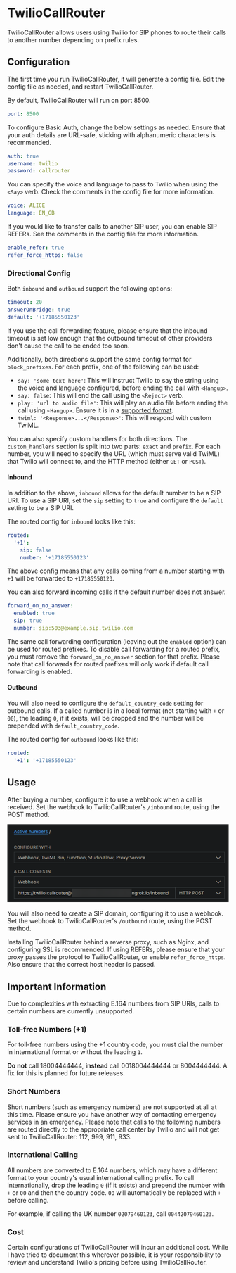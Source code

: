 # TwilioCallRouter

TwilioCallRouter allows users using Twilio for SIP phones to route their calls to another number depending on prefix rules.

## Configuration

The first time you run TwilioCallRouter, it will generate a config file. Edit the config file as needed, and restart TwilioCallRouter.

By default, TwilioCallRouter will run on port 8500.
```yaml
port: 8500
```

To configure Basic Auth, change the below settings as needed. Ensure that your auth details are URL-safe, sticking with alphanumeric characters is recommended.
```yaml
auth: true
username: twilio
password: callrouter
```

You can specify the voice and language to pass to Twilio when using the `<Say>` verb. Check the comments in the config file for more information.
```yaml
voice: ALICE
language: EN_GB
```

If you would like to transfer calls to another SIP user, you can enable SIP REFERs. See the comments in the config file for more information.
```yaml
enable_refer: true
refer_force_https: false
```

### Directional Config

Both `inbound` and `outbound` support the following options:
```yaml
timeout: 20
answerOnBridge: true
default: '+17185550123'
```

If you use the call forwarding feature, please ensure that the inbound timeout is set low enough that the outbound timeout of other providers don't cause the call to be ended too soon.

Additionally, both directions support the same config format for `block_prefixes`. For each prefix, one of the following can be used:
- `say: 'some text here'`: This will instruct Twilio to say the string using the voice and language configured, before ending the call with `<Hangup>`.
- `say: false`: This will end the call using the `<Reject>` verb.
- `play: 'url to audio file'`: This will play an audio file before ending the call using `<Hangup>`. Ensure it is in a [supported format](https://www.twilio.com/docs/voice/twiml/play#supported-audio-file-types).
- `twiml: '<Response>...</Response>'`: This will respond with custom TwiML.

You can also specify custom handlers for both directions. The `custom_handlers` section is split into two parts: `exact` and `prefix`. For each number, you will need to specify the URL (which must serve valid TwiML) that Twilio will connect to, and the HTTP method (either `GET` or `POST`).

#### Inbound

In addition to the above, `inbound` allows for the default number to be a SIP URI. To use a SIP URI, set the `sip` setting to `true` and configure the `default` setting to be a SIP URI.

The routed config for `inbound` looks like this:
```yaml
routed:
  '+1':
    sip: false
    number: '+17185550123'
```

The above config means that any calls coming from a number starting with `+1` will be forwarded to `+17185550123`.

You can also forward incoming calls if the default number does not answer.
```yaml
forward_on_no_answer:
  enabled: true
  sip: true
  number: sip:503@example.sip.twilio.com
```

The same call forwarding configuration (leaving out the `enabled` option) can be used for routed prefixes. To disable call forwarding for a routed prefix, you must remove the `forward_on_no_answer` section for that prefix. Please note that call forwards for routed prefixes will only work if default call forwarding is enabled.

#### Outbound

You will also need to configure the `default_country_code` setting for outbound calls. If a called number is in a local format (not starting with `+` or `00`), the leading `0`, if it exists, will be dropped and the number will be prepended with `default_country_code`.

The routed config for `outbound` looks like this:
```yaml
routed:
  '+1': '+17185550123'
```

## Usage

After buying a number, configure it to use a webhook when a call is received. Set the webhook to TwilioCallRouter's `/inbound` route, using the POST method.

![Incoming Config](.github/img/firefox_Jqy3wEXfQV.png)

You will also need to create a SIP domain, configuring it to use a webhook. Set the webhook to TwilioCallRouter's `/outbound` route, using the POST method.

Installing TwilioCallRouter behind a reverse proxy, such as Nginx, and configuring SSL is recommended. If using REFERs, please ensure that your proxy passes the protocol to TwilioCallRouter, or enable `refer_force_https`. Also ensure that the correct host header is passed.

## Important Information

Due to complexities with extracting E.164 numbers from SIP URIs, calls to certain numbers are currently unsupported.

### Toll-free Numbers (+1)

For toll-free numbers using the +1 country code, you must dial the number in international format or without the leading `1`.

**Do not** call 18004444444, **instead** call 0018004444444 or 8004444444. A fix for this is planned for future releases.

### Short Numbers

Short numbers (such as emergency numbers) are not supported at all at this time. Please ensure you have another way of contacting emergency services in an emergency. Please note that calls to the following numbers are routed directly to the appropriate call center by Twilio and will not get sent to TwilioCallRouter: 112, 999, 911, 933.

### International Calling

All numbers are converted to E.164 numbers, which may have a different format to your country's usual international calling prefix. To call internationally, drop the leading `0` (if it exists) and prepend the number with `+` or `00` and then the country code. `00` will automatically be replaced with `+` before calling.

For example, if calling the UK number `02079460123`, call `00442079460123`.

### Cost

Certain configurations of TwilioCallRouter will incur an additional cost. While I have tried to document this wherever possible, it is your responsibility to review and understand Twilio's pricing before using TwilioCallRouter.